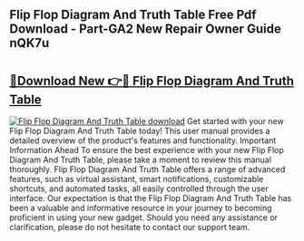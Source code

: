 ## Flip Flop Diagram And Truth Table Free Pdf Download - Part-GA2 New Repair Owner Guide nQK7u

# <h2><a href="http://dfrcvlb.blite.top/?on=Flip+Flop+Diagram+And+Truth+Table">🔗Download New 👉🔴 Flip Flop Diagram And Truth Table</a></h2>

[![Flip Flop Diagram And Truth Table download](https://i.imgur.com/lujVjoI.png)](http://dfrcvlb.blite.top/?on=Flip+Flop+Diagram+And+Truth+Table)
Get started with your new Flip Flop Diagram And Truth Table today! This user manual provides a detailed overview of the product's features and functionality. Important Information Ahead To ensure the best experience with your new Flip Flop Diagram And Truth Table, please take a moment to review this manual thoroughly. Flip Flop Diagram And Truth Table offers a range of advanced features, such as virtual assistant, smart notifications, customizable shortcuts, and automated tasks, all easily controlled through the user interface. Our expectation is that the Flip Flop Diagram And Truth Table has been a valuable and informative resource in your journey to becoming proficient in using your new gadget. Should you need any assistance or clarification, please do not hesitate to contact our support team.
